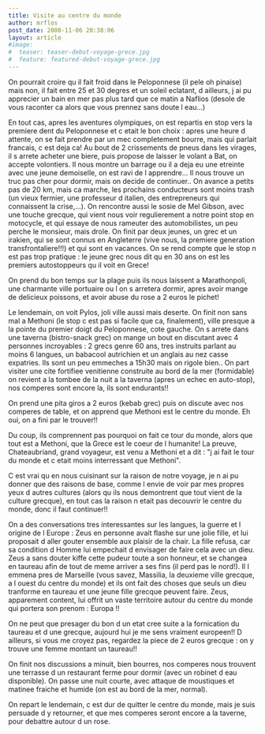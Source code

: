 ```yaml
---
title: Visite au centre du monde
author: mrflos
post_date: 2008-11-06 20:38:06
layout: article
#image:
#  teaser: teaser-debut-voyage-grece.jpg
#  feature: featured-debut-voyage-grece.jpg
---
```

On pourrait croire qu il fait froid dans le Peloponnese (il pele oh pinaise) mais non, il fait entre 25 et 30 degres et un soleil eclatant, d ailleurs, j ai pu apprecier un bain en mer pas plus tard que ce matin a Naflios (desole de vous raconter ca alors que vous prennez sans doute l eau...)

En tout cas, apres les aventures olympiques, on est repartis en stop vers la premiere dent du Peloponnese et c etait le bon choix : apres une heure d attente, on se fait prendre par un mec completement bourre, mais qui parlait francais, c est deja ca! Au bout de 2 crissements de pneus dans les virages, il s arrete acheter une biere, puis propose de laisser le volant a Bat, on accepte volontiers. Il nous montre un barrage ou il a deja eu une etreinte avec une jeune demoiselle, on est ravi de l apprendre... Il nous trouve un truc pas cher pour dormir, mais on decide de continuer..
On avance a petits pas de 20 km, mais ca marche, les prochains conducteurs sont moins trash (un vieux fermier, une professeur d italien, des entrepreneurs qui connaissent la crise,...). On rencontre aussi le sosie de Mel Gibson, avec une touche grecque, qui vient nous voir regulierement a notre point stop en motocycle, et qui essaye de nous rameuter des automobilistes, un peu perche le monsieur, mais drole. On finit par deux jeunes, un grec et un irakien, qui se sont connus en Angleterre (vive nous, la premiere generation transfrontaliere!!!) et qui sont en vacances. On se rend compte que le stop n est pas trop pratique : le jeune grec nous dit qu en 30 ans on est les premiers autostoppeurs qu il voit en Grece!

On prend du bon temps sur la plage puis ils nous laissent a Marathonpoli, une charmante ville portuaire ou l on s arretera dormir, apres avoir mange de delicieux poissons, et avoir abuse du rose a 2 euros le pichet!

Le lendemain, on voit Pylos, joli ville aussi mais deserte. On finit non sans mal a Methoni (le stop c est pas si facile que ca, finalement), ville presque a la pointe du premier doigt du Peloponnese, cote gauche. On s arrete dans une taverna (bistro-snack grec) on mange un bout en discutant avec 4 personnes incroyables : 2 grecs genre 60 ans, tres instruits parlant au moins 6 langues, un babacool autrichien et un anglais au nez casse expatries. Ils sont un peu emmeches a 15h30 mais on rigole bien.. On part visiter une cite fortifiee venitienne construite au bord de la mer (formidable) on revient a la tombee de la nuit a la taverna (apres un echec en auto-stop), nos comperes sont encore la, ils sont endurants!!

On prend une pita giros a 2 euros (kebab grec) puis on discute avec nos comperes de table, et on apprend que Methoni est le centre du monde. Eh oui, on a fini par le trouver!!

Du coup, ils comprennent pas pourquoi on fait ce tour du monde, alors que tout est a Methoni, que la Grece est le coeur de l humanite! La preuve, Chateaubriand, grand voyageur, est venu a Methoni et a dit : "j ai fait le tour du monde et c etait moins interressant que Methoni".

C est vrai qu en nous cuisinant sur la raison de notre voyage, je n ai pu donner que des raisons  de base, comme l envie de voir par mes propres yeux d autres cultures (alors qu ils nous demontrent que tout vient de la culture grecque), en tout cas la raison n etait pas decouvrir le centre du monde, donc il faut continuer!!

On a des conversations tres interessantes sur les langues, la guerre et l origine de l Europe :  Zeus  en personne avait flashe sur une jolie fille, et lui proposait d aller gouter ensemble aux plaisir de la chair. La fille refusa, car sa condition d Homme lui empechait d envisager de faire cela avec un dieu. Zeus a sans douter kiffe cette pudeur toute a son honneur, et se changea en taureau afin de tout de meme arriver a ses fins (il perd pas le nord!). Il l emmena pres de Marseille (vous savez, Massilia, la deuxieme ville grecque, a l ouest du centre du monde) et ils ont fait des choses que seuls un dieu tranforme en taureau et une jeune fille grecque peuvent faire. Zeus, apparement content, lui offrit un vaste territoire autour du centre du monde qui portera son prenom : Europa !!

On ne peut que presager du bon d un etat cree suite a la fornication du taureau et d une grecque, aujourd hui je me sens vraiment europeen!! D ailleurs, si vous me croyez pas, regardez la piece de 2 euros grecque : on y trouve une femme montant un taureau!!

On finit nos discussions a minuit, bien bourres, nos comperes nous trouvent une terrasse d un restaurant ferme pour dormir (avec un robinet d eau disponible). On passe une nuit courte, avec attaque de moustiques et matinee fraiche et humide (on est au bord de la mer, normal).

On repart le lendemain, c est dur de quitter le centre du monde, mais je suis persuade d y retourner, et que mes comperes seront encore a la taverne, pour debattre autour d un rose.
